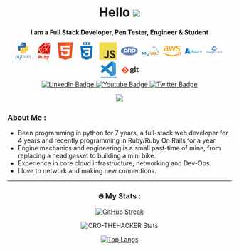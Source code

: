 <div id="body" align="center">
<h1>
Hello
    <img src="https://media.giphy.com/media/hvRJCLFzcasrR4ia7z/giphy.gif" width="30px"/>
</h1>
<p><b>I am a Full Stack Developer, Pen Tester, Engineer & Student</b>


<div>
    <img src="https://github.com/devicons/devicon/blob/master/icons/python/python-original-wordmark.svg"  title="Python" alt="Python" width="40" height="40"/>&nbsp;
    <img src="https://github.com/devicons/devicon/blob/master/icons/ruby/ruby-plain-wordmark.svg"  title="Ruby" alt="Ruby" width="40" height="40"/>&nbsp;
    <img src="https://github.com/devicons/devicon/blob/master/icons/html5/html5-original.svg" title="HTML5" alt="HTML" width="40" height="40"/>&nbsp;
    <img src="https://github.com/devicons/devicon/blob/master/icons/css3/css3-plain-wordmark.svg"  title="CSS3" alt="CSS" width="40" height="40"/>&nbsp;
    <img src="https://github.com/devicons/devicon/blob/master/icons/javascript/javascript-original.svg" title="JavaScript" alt="JavaScript" width="40" height="40"/>&nbsp;
    <img src="https://github.com/devicons/devicon/blob/master/icons/php/php-plain.svg"  title="PHP" alt="PHP" width="40" height="40"/>&nbsp;
    <img src="https://github.com/devicons/devicon/blob/master/icons/mysql/mysql-original-wordmark.svg" title="MySQL"  alt="MySQL" width="40" height="40"/>&nbsp;
    <img src="https://github.com/devicons/devicon/blob/master/icons/amazonwebservices/amazonwebservices-plain-wordmark.svg" title="AWS" alt="AWS" width="40" height="40"/>&nbsp;
    <img src="https://github.com/devicons/devicon/blob/master/icons/azure/azure-original-wordmark.svg"  title="Azure" alt="Azure" width="40" height="40"/>&nbsp;
    <img src="https://github.com/devicons/devicon/blob/master/icons/googlecloud/googlecloud-plain-wordmark.svg"  title="GoogleCloud" alt="GoogleCloud" width="40" height="40"/>&nbsp;
    <img src="https://github.com/devicons/devicon/blob/master/icons/vscode/vscode-original-wordmark.svg"  title="VSCode" alt="CSCode" width="40" height="40"/>&nbsp;
    <img src="https://github.com/devicons/devicon/blob/master/icons/git/git-original-wordmark.svg" title="Git" **alt="Git" width="40" height="40"/>
</div>

<div id="badges">
  <a href="#">
    <img src="https://img.shields.io/badge/LinkedIn-blue?style=for-the-badge&logo=linkedin&logoColor=white" alt="LinkedIn Badge"/>
  </a>
  <a href="https://discord.gg/T7zyJ9zE2V">
    <img src="https://img.shields.io/badge/Discord-purple?style=for-the-badge&logo=discord&logoColor=white" alt="Youtube Badge"/>
  </a>
  <a href="https://twitter.com/cro.thehacker">
    <img src="https://img.shields.io/badge/Twitter-blue?style=for-the-badge&logo=twitter&logoColor=white" alt="Twitter Badge"/>
  </a>
</div>

![](https://komarev.com/ghpvc/?username=CRO-THEHACKER&style=flat-square&color=blue)

<div id="about" align="left">

### About Me : 

 - Been programming in python for 7 years, a full-stack web developer for 4 years and recently programming in Ruby/Ruby On Rails for a year.
 - Engine mechanics and engineering is a small past-time of mine, from replacing a head gasket to building a mini bike.
 - Experience in core cloud infrastructure, networking and Dev-Ops. 
 - I love to network and making new connections.  

</div>

---

### :fire: My Stats :

[![GitHub Streak](http://github-readme-streak-stats.herokuapp.com?user=CRO-THEHACKER&theme=tokyonight_duo&hide_border=true)](https://git.io/streak-stats)

![CRO-THEHACKER Stats](https://github-readme-stats.vercel.app/api?username=CRO-THEHACKER&show_icons=true&theme=tokyonight)

[![Top Langs](https://github-readme-stats.vercel.app/api/top-langs/?username=CRO-THEHACKER&layout=compact&theme=tokyonight_duo)](https://github.com/anuraghazra/github-readme-stats)
</div>
